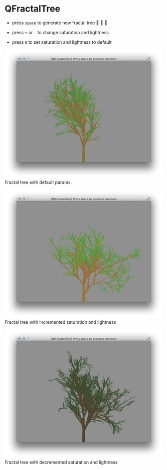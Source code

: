 QFractalTree
============

* press `space` to generate new fractal tree :palm_tree: :evergreen_tree: :deciduous_tree:

* press `+` or `-` to change saturation and lightness

* press `0` to set saturation and lightness to default


![Screen 1](/examples/Screen%20Shot%202014-09-08%20at%201.30.16%20AM.png)
Fractal tree with default params.

![Screen 2](/examples/Screen%20Shot%202014-09-08%20at%201.30.32%20AM.png)
Fractal tree with incremented saturation and lightness


![Screen 3](/examples/Screen%20Shot%202014-09-08%20at%201.31.25%20AM.png)
Fractal tree with decremented saturation and lightness
